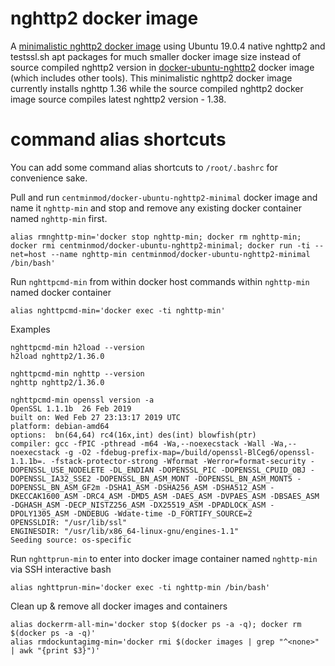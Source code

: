 # nghttp2 docker image

A [minimalistic nghttp2 docker image](https://hub.docker.com/r/centminmod/docker-ubuntu-nghttp2-minimal) using Ubuntu 19.0.4 native nghttp2 and testssl.sh apt packages for much smaller docker image size instead of source compiled nghttp2 version in [docker-ubuntu-nghttp2](https://www.github.com/centminmod/docker-ubuntu-nghttp2) docker image (which includes other tools). This minimalistic nghttp2 docker image currently installs nghttp 1.36 while the source compiled nghttp2 docker image source compiles latest nghttp2 version - 1.38.

# command alias shortcuts

You can add some command alias shortcuts to `/root/.bashrc` for convenience sake.

Pull and run `centminmod/docker-ubuntu-nghttp2-minimal` docker image and name it `nghttp-min` and stop and remove any existing docker container named `nghttp-min` first.

```
alias rmnghttp-min='docker stop nghttp-min; docker rm nghttp-min; docker rmi centminmod/docker-ubuntu-nghttp2-minimal; docker run -ti --net=host --name nghttp-min centminmod/docker-ubuntu-nghttp2-minimal /bin/bash'
```

Run `nghttpcmd-min` from within docker host commands within `nghttp-min` named docker container

```
alias nghttpcmd-min='docker exec -ti nghttp-min'
```

Examples

```
nghttpcmd-min h2load --version
h2load nghttp2/1.36.0
```

```
nghttpcmd-min nghttp --version
nghttp nghttp2/1.36.0
```

```
nghttpcmd-min openssl version -a
OpenSSL 1.1.1b  26 Feb 2019
built on: Wed Feb 27 23:13:17 2019 UTC
platform: debian-amd64
options:  bn(64,64) rc4(16x,int) des(int) blowfish(ptr) 
compiler: gcc -fPIC -pthread -m64 -Wa,--noexecstack -Wall -Wa,--noexecstack -g -O2 -fdebug-prefix-map=/build/openssl-BlCeg6/openssl-1.1.1b=. -fstack-protector-strong -Wformat -Werror=format-security -DOPENSSL_USE_NODELETE -DL_ENDIAN -DOPENSSL_PIC -DOPENSSL_CPUID_OBJ -DOPENSSL_IA32_SSE2 -DOPENSSL_BN_ASM_MONT -DOPENSSL_BN_ASM_MONT5 -DOPENSSL_BN_ASM_GF2m -DSHA1_ASM -DSHA256_ASM -DSHA512_ASM -DKECCAK1600_ASM -DRC4_ASM -DMD5_ASM -DAES_ASM -DVPAES_ASM -DBSAES_ASM -DGHASH_ASM -DECP_NISTZ256_ASM -DX25519_ASM -DPADLOCK_ASM -DPOLY1305_ASM -DNDEBUG -Wdate-time -D_FORTIFY_SOURCE=2
OPENSSLDIR: "/usr/lib/ssl"
ENGINESDIR: "/usr/lib/x86_64-linux-gnu/engines-1.1"
Seeding source: os-specific
```

Run `nghttprun-min` to enter into docker image container named `nghttp-min` via SSH interactive bash

```
alias nghttprun-min='docker exec -ti nghttp-min /bin/bash'
```

Clean up & remove all docker images and containers

```
alias dockerrm-all-min='docker stop $(docker ps -a -q); docker rm $(docker ps -a -q)'
alias rmdockuntagimg-min='docker rmi $(docker images | grep "^<none>" | awk "{print $3}")'
```